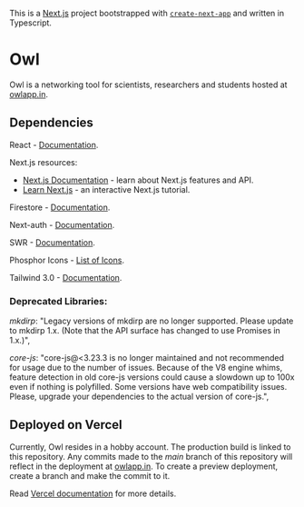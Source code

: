 This is a [Next.js](https://nextjs.org/) project bootstrapped with [`create-next-app`](https://github.com/vercel/next.js/tree/canary/packages/create-next-app) and written in Typescript.

# Owl

Owl is a networking tool for scientists, researchers and students hosted at [owlapp.in](https://owlapp.in).

## Dependencies

React - [Documentation](https://reactjs.org/docs/getting-started.html).

Next.js resources:

- [Next.js Documentation](https://nextjs.org/docs) - learn about Next.js features and API.
- [Learn Next.js](https://nextjs.org/learn) - an interactive Next.js tutorial.

Firestore - [Documentation](https://firebase.google.com/docs/firestore).

Next-auth - [Documentation](https://next-auth.js.org/getting-started/introduction).

SWR - [Documentation](https://swr.vercel.app/docs/getting-started).

Phosphor Icons - [List of Icons](https://phosphoricons.com).

Tailwind 3.0 - [Documentation](https://tailwindcss.com/docs/installation).

### Deprecated Libraries:

*mkdirp*: "Legacy versions of mkdirp are no longer supported. Please update to mkdirp 1.x. (Note that the API surface has changed to use Promises in 1.x.)",

*core-js*: "core-js@<3.23.3 is no longer maintained and not recommended for usage due to the number of issues. Because of the V8 engine whims, feature detection in old core-js versions could cause a slowdown up to 100x even if nothing is polyfilled. Some versions have web compatibility issues. Please, upgrade your dependencies to the actual version of core-js.",

## Deployed on Vercel

Currently, Owl resides in a hobby account. The production build is linked to this repository. Any commits made to the *main* branch of this repository will reflect in the deployment at [owlapp.in](https://owlapp.in). To create a preview deployment, create a branch and make the commit to it.

Read [Vercel documentation](https://vercel.com/docs) for more details.